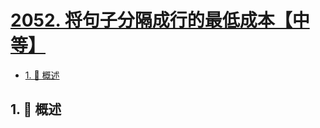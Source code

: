 # [2052. 将句子分隔成行的最低成本【中等】](https://github.com/Tdahuyou/TNotes.leetcode/tree/main/notes/2052.%20%E5%B0%86%E5%8F%A5%E5%AD%90%E5%88%86%E9%9A%94%E6%88%90%E8%A1%8C%E7%9A%84%E6%9C%80%E4%BD%8E%E6%88%90%E6%9C%AC%E3%80%90%E4%B8%AD%E7%AD%89%E3%80%91)

<!-- region:toc -->

- [1. 📝 概述](#1--概述)

<!-- endregion:toc -->

## 1. 📝 概述
